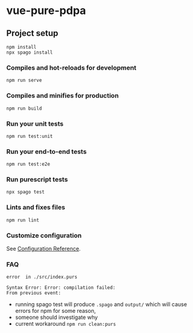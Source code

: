 # vue-pure-pdpa

## Project setup
```
npm install
npx spago install
```

### Compiles and hot-reloads for development
```
npm run serve
```

### Compiles and minifies for production
```
npm run build
```

### Run your unit tests
```
npm run test:unit
```

### Run your end-to-end tests
```
npm run test:e2e
```

### Run purescript tests
```
npx spago test
```

### Lints and fixes files
```
npm run lint
```

### Customize configuration
See [Configuration Reference](https://cli.vuejs.org/config/).

### FAQ

```
error  in ./src/index.purs

Syntax Error: Error: compilation failed:
From previous event:
```
- running spago test will produce `.spago` and `output/` which will cause errors for npm for some reason,
- someone should investigate why
- current workaround `npm run clean:purs`
